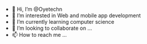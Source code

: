 - 👋 Hi, I’m @Oyetechn
- 👀 I’m interested in Web and mobile app development 
- 🌱 I’m currently learning computer science 
- 💞️ I’m looking to collaborate on ...
- 📫 How to reach me ...

<!---
Oyetechn/Oyetechn is a ✨ special ✨ repository because its `README.md` (this file) appears on your GitHub profile.
You can click the Preview link to take a look at your changes.
--->

